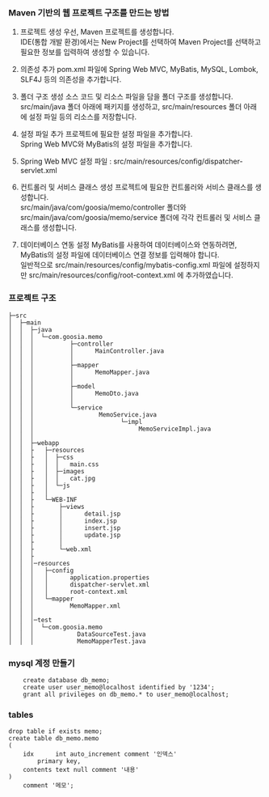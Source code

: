 ### Maven 기반의 웹 프로젝트 구조를 만드는 방법

1. 프로젝트 생성
우선, Maven 프로젝트를 생성합니다.\
IDE(통합 개발 환경)에서는 New Project를 선택하여 Maven Project를 선택하고 필요한 정보를 입력하여 생성할 수 있습니다.

2. 의존성 추가
pom.xml 파일에 Spring Web MVC, MyBatis, MySQL, Lombok, SLF4J 등의 의존성을 추가합니다.

3. 폴더 구조 생성
소스 코드 및 리소스 파일을 담을 폴더 구조를 생성합니다.\
src/main/java 폴더 아래에 패키지를 생성하고, src/main/resources 폴더 아래에 설정 파일 등의 리소스를 저장합니다.

4. 설정 파일 추가
프로젝트에 필요한 설정 파일을 추가합니다.\
Spring Web MVC와 MyBatis의 설정 파일을 추가합니다.

5. Spring Web MVC 설정 파일 : src/main/resources/config/dispatcher-servlet.xml

6. 컨트롤러 및 서비스 클래스 생성
프로젝트에 필요한 컨트롤러와 서비스 클래스를 생성합니다.\
src/main/java/com/goosia/memo/controller 폴더와 src/main/java/com/goosia/memo/service 폴더에 각각 컨트롤러 및 서비스 클래스를 생성합니다.

7. 데이터베이스 연동 설정
MyBatis를 사용하여 데이터베이스와 연동하려면, MyBatis의 설정 파일에 데이터베이스 연결 정보를 입력해야 합니다.\
일반적으로 src/main/resources/config/mybatis-config.xml 파일에 설정하지만 src/main/resources/config/root-context.xml 에 추가하였습니다.

### 프로젝트 구조
```
├─src
│  ├─main
│  │  ├─java
│  │  │  └─com.goosia.memo
│  │  │          ├─controller
│  │  │          │      MainController.java
│  │  │          │      
│  │  │          ├─mapper
│  │  │          │      MemoMapper.java
│  │  │          │      
│  │  │          ├─model
│  │  │          │      MemoDto.java
│  │  │          │      
│  │  │          └─service
│  │  │                  MemoService.java
│  │  │                        └─impl
│  │  │                             MemoServiceImpl.java
│  │  │                  
│  │  ├─webapp
│  │  ├   ├─resources
│  │  ├   │  ├─css
│  │  ├   │  │   main.css
│  │  ├   │  ├─images
│  │  ├   │  │   cat.jpg
│  │  ├   │  └─js
│  │  ├   │
│  │  ├   └─WEB-INF
│  │  ├       ├─views
│  │  ├       │      detail.jsp
│  │  ├       │      index.jsp
│  │  ├       │      insert.jsp
│  │  ├       │      update.jsp
│  │  ├       │      
│  │  ├       └─web.xml
│  │  ├                  
│  │  │─resources
│  │  │   ├─config
│  │  │   │      application.properties
│  │  │   │      dispatcher-servlet.xml
│  │  │   │      root-context.xml
│  │  │   └─mapper
│  │  │          MemoMapper.xml
│  │  │
│  │  │─test
│  │  │  └─com.goosia.memo
│  │  │            DataSourceTest.java
│  │  │            MemoMapperTest.java

```

### mysql 계정 만들기
```
    create database db_memo;
    create user user_memo@localhost identified by '1234';
    grant all privileges on db_memo.* to user_memo@localhost;
```

### tables
```
drop table if exists memo;
create table db_memo.memo
(
    idx      int auto_increment comment '인덱스'
        primary key,
    contents text null comment '내용'
)
    comment '메모';
```